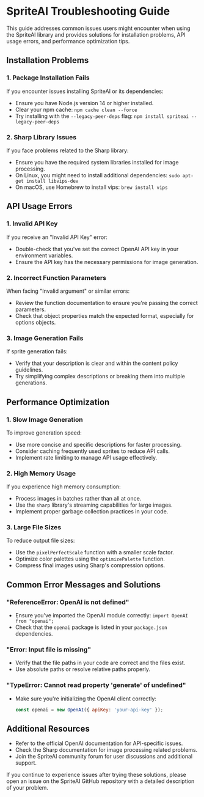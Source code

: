 # SpriteAI Troubleshooting Guide

This guide addresses common issues users might encounter when using the SpriteAI library and provides solutions for installation problems, API usage errors, and performance optimization tips.

## Installation Problems

### 1. Package Installation Fails

If you encounter issues installing SpriteAI or its dependencies:

- Ensure you have Node.js version 14 or higher installed.
- Clear your npm cache: `npm cache clean --force`
- Try installing with the `--legacy-peer-deps` flag: `npm install spriteai --legacy-peer-deps`

### 2. Sharp Library Issues

If you face problems related to the Sharp library:

- Ensure you have the required system libraries installed for image processing.
- On Linux, you might need to install additional dependencies: `sudo apt-get install libvips-dev`
- On macOS, use Homebrew to install vips: `brew install vips`

## API Usage Errors

### 1. Invalid API Key

If you receive an "Invalid API Key" error:

- Double-check that you've set the correct OpenAI API key in your environment variables.
- Ensure the API key has the necessary permissions for image generation.

### 2. Incorrect Function Parameters

When facing "Invalid argument" or similar errors:

- Review the function documentation to ensure you're passing the correct parameters.
- Check that object properties match the expected format, especially for options objects.

### 3. Image Generation Fails

If sprite generation fails:

- Verify that your description is clear and within the content policy guidelines.
- Try simplifying complex descriptions or breaking them into multiple generations.

## Performance Optimization

### 1. Slow Image Generation

To improve generation speed:

- Use more concise and specific descriptions for faster processing.
- Consider caching frequently used sprites to reduce API calls.
- Implement rate limiting to manage API usage effectively.

### 2. High Memory Usage

If you experience high memory consumption:

- Process images in batches rather than all at once.
- Use the `sharp` library's streaming capabilities for large images.
- Implement proper garbage collection practices in your code.

### 3. Large File Sizes

To reduce output file sizes:

- Use the `pixelPerfectScale` function with a smaller scale factor.
- Optimize color palettes using the `optimizePalette` function.
- Compress final images using Sharp's compression options.

## Common Error Messages and Solutions

### "ReferenceError: OpenAI is not defined"

- Ensure you've imported the OpenAI module correctly: `import OpenAI from "openai";`
- Check that the `openai` package is listed in your `package.json` dependencies.

### "Error: Input file is missing"

- Verify that the file paths in your code are correct and the files exist.
- Use absolute paths or resolve relative paths properly.

### "TypeError: Cannot read property 'generate' of undefined"

- Make sure you're initializing the OpenAI client correctly:
  ```javascript
  const openai = new OpenAI({ apiKey: 'your-api-key' });
  ```

## Additional Resources

- Refer to the official OpenAI documentation for API-specific issues.
- Check the Sharp documentation for image processing related problems.
- Join the SpriteAI community forum for user discussions and additional support.

If you continue to experience issues after trying these solutions, please open an issue on the SpriteAI GitHub repository with a detailed description of your problem.